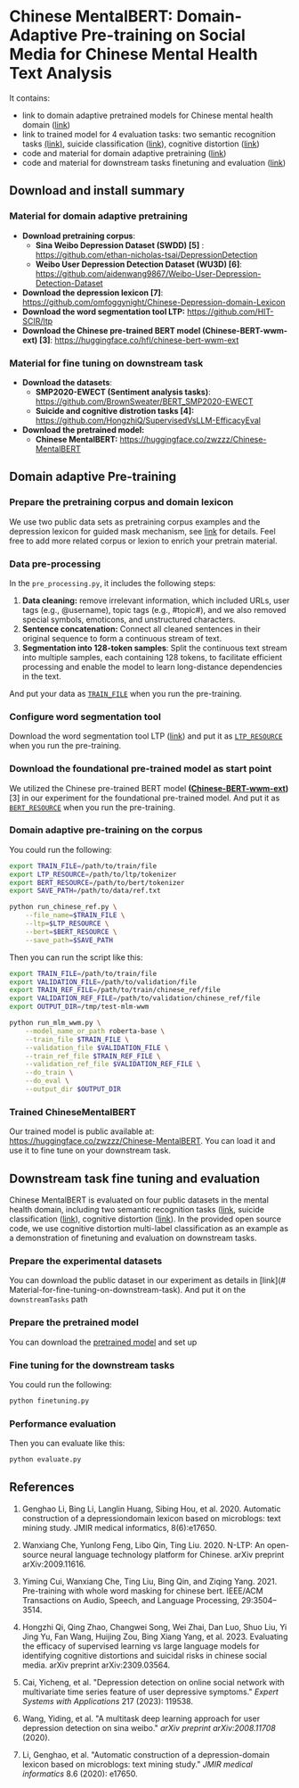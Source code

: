 <!---
Copyright 2020 The HuggingFace Team. All rights reserved.

Licensed under the Apache License, Version 2.0 (the "License");
you may not use this file except in compliance with the License.
You may obtain a copy of the License at

    http://www.apache.org/licenses/LICENSE-2.0

Unless required by applicable law or agreed to in writing, software
distributed under the License is distributed on an "AS IS" BASIS,
WITHOUT WARRANTIES OR CONDITIONS OF ANY KIND, either express or implied.
See the License for the specific language governing permissions and
limitations under the License.
-->

# Chinese MentalBERT: Domain-Adaptive Pre-training on Social Media for Chinese Mental Health Text Analysis

It contains:

* link to domain adaptive pretrained models for Chinese mental health domain ([link](#Trained-ChineseMentalBERT))
* link to trained model for 4 evaluation tasks: two semantic recognition tasks [(link)](<#>), suicide classification ([link](<#>)), cognitive distortion ([link](<#>))
* code and material for domain adaptive pretraining ([link](#Domain-adaptive-Pre-training))
* code and material for downstream tasks finetuning and evaluation ([link](#Downstream-task-fine-tuning-and-evaluation))

## Download and install summary

### Material for domain adaptive pretraining

* **Download pretraining corpus**: 
  * **Sina Weibo Depression Dataset (SWDD) [5]** : https://github.com/ethan-nicholas-tsai/DepressionDetection
  * **Weibo User Depression Detection Dataset (WU3D) [6]**: https://github.com/aidenwang9867/Weibo-User-Depression-Detection-Dataset
* **Download the depression lexicon [7]**:  https://github.com/omfoggynight/Chinese-Depression-domain-Lexicon
* **Download the word segmentation tool LTP:** https://github.com/HIT-SCIR/ltp
* **Download the Chinese pre-trained BERT model (Chinese-BERT-wwm-ext) [3]**: https://huggingface.co/hfl/chinese-bert-wwm-ext

### Material for fine tuning on downstream task

* **Download the datasets**: 
  * **SMP2020-EWECT (Sentiment analysis tasks)**: https://github.com/BrownSweater/BERT_SMP2020-EWECT
  * **Suicide and cognitive distrotion tasks [4]:** https://github.com/HongzhiQ/SupervisedVsLLM-EfficacyEval
* **Download the pretrained model:** 
  * **Chinese MentalBERT:** https://huggingface.co/zwzzz/Chinese-MentalBERT


## Domain adaptive Pre-training

### Prepare the pretraining corpus and domain lexicon

We use two public data sets as pretraining corpus examples and the depression lexicon for guided mask mechanism, see [link](<#Material-for-domain-adaptive-pretraining>) for details. Feel free to add more related corpus or lexion to enrich your pretrain material. 


### Data pre-processing

In the `pre_processing.py`, it includes the following steps: 

1. **Data cleaning:** remove irrelevant information, which included URLs, user tags (e.g., @username), topic tags (e.g., #topic#), and we also removed special symbols, emoticons, and unstructured characters.
2. **Sentence concatenation:** Connect all cleaned sentences in their original sequence to form a continuous stream of text.
3. **Segmentation into 128-token samples**: Split the continuous text stream into multiple samples, each containing 128 tokens, to facilitate efficient processing and enable the model to learn long-distance dependencies in the text.

And put your data as [`TRAIN_FILE`](#Domain-adaptive-pre-training-on-the-corpus) when you run the pre-training.

### Configure word segmentation tool

Download the word segmentation tool LTP ([link](https://github.com/HIT-SCIR/ltp)) and put it as [`LTP_RESOURCE`](#Domain-adaptive-pre-training-on-the-corpus) when you run the pre-training.

### Download the foundational pre-trained model as start point

We utilized the Chinese pre-trained BERT model **([Chinese-BERT-wwm-ext](<https://huggingface.co/hfl/chinese-bert-wwm-ext>))** [3] in our experiment for the foundational pre-trained model. And put it as [`BERT_RESOURCE`](#Domain-adaptive-pre-training-on-the-corpus) when you run the pre-training.

### Domain adaptive pre-training on the corpus

You could run the following:

```bash
export TRAIN_FILE=/path/to/train/file
export LTP_RESOURCE=/path/to/ltp/tokenizer
export BERT_RESOURCE=/path/to/bert/tokenizer
export SAVE_PATH=/path/to/data/ref.txt

python run_chinese_ref.py \
    --file_name=$TRAIN_FILE \
    --ltp=$LTP_RESOURCE \
    --bert=$BERT_RESOURCE \
    --save_path=$SAVE_PATH
```

Then you can run the script like this: 


```bash
export TRAIN_FILE=/path/to/train/file
export VALIDATION_FILE=/path/to/validation/file
export TRAIN_REF_FILE=/path/to/train/chinese_ref/file
export VALIDATION_REF_FILE=/path/to/validation/chinese_ref/file
export OUTPUT_DIR=/tmp/test-mlm-wwm

python run_mlm_wwm.py \
    --model_name_or_path roberta-base \
    --train_file $TRAIN_FILE \
    --validation_file $VALIDATION_FILE \
    --train_ref_file $TRAIN_REF_FILE \
    --validation_ref_file $VALIDATION_REF_FILE \
    --do_train \
    --do_eval \
    --output_dir $OUTPUT_DIR
```
### Trained ChineseMentalBERT

Our trained model is public available at: https://huggingface.co/zwzzz/Chinese-MentalBERT. You can load it and use it to fine tune on your downstream task.

## Downstream task fine tuning and evaluation

Chinese MentalBERT is evaluated on four public datasets in the mental health domain, including two semantic recognition tasks ([link](<https://github.com/BrownSweater/BERT_SMP2020-EWECT>), suicide classification ([link](<https://github.com/HongzhiQ/SupervisedVsLLM-EfficacyEval>)), cognitive distortion ([link](<https://github.com/HongzhiQ/SupervisedVsLLM-EfficacyEval>)).
In the provided open source code, we use cognitive distortion multi-label classification as an example as a demonstration of finetuning and evaluation on downstream tasks.

### Prepare the experimental datasets

You can download the public dataset in our experiment as details in [link](# Material-for-fine-tuning-on-downstream-task). And put it on the `downstreamTasks` path

### Prepare the pretrained model

You can download the [pretrained model](<https://huggingface.co/zwzzz/Chinese-MentalBERT>) and set up

### Fine tuning for the downstream tasks

You could run the following:

```bash
python finetuning.py
```
### Performance evaluation

Then you can evaluate like this: 

```bash
python evaluate.py
```
## References
1. Genghao Li, Bing Li, Langlin Huang, Sibing Hou, et al. 2020. Automatic construction of a depressiondomain lexicon based on microblogs: text mining study. JMIR medical informatics, 8(6):e17650.

2. Wanxiang Che, Yunlong Feng, Libo Qin, Ting Liu. 2020. N-LTP: An open-source neural language technology platform for Chinese. arXiv preprint arXiv:2009.11616.

3. Yiming Cui, Wanxiang Che, Ting Liu, Bing Qin, and Ziqing Yang. 2021. Pre-training with whole word masking for chinese bert. IEEE/ACM Transactions on Audio, Speech, and Language Processing, 29:3504–3514.

4. Hongzhi Qi, Qing Zhao, Changwei Song, Wei Zhai, Dan Luo, Shuo Liu, Yi Jing Yu, Fan Wang, Huijing Zou, Bing Xiang Yang, et al. 2023. Evaluating the efficacy of supervised learning vs large language models for identifying cognitive distortions and suicidal risks in chinese social media. arXiv preprint arXiv:2309.03564.
5. Cai, Yicheng, et al. "Depression detection on online social network with multivariate time series feature of user depressive symptoms." *Expert Systems with Applications* 217 (2023): 119538.
6. Wang, Yiding, et al. "A multitask deep learning approach for user depression detection on sina weibo." *arXiv preprint arXiv:2008.11708* (2020).
7. Li, Genghao, et al. "Automatic construction of a depression-domain lexicon based on microblogs: text mining study." *JMIR medical informatics* 8.6 (2020): e17650.
